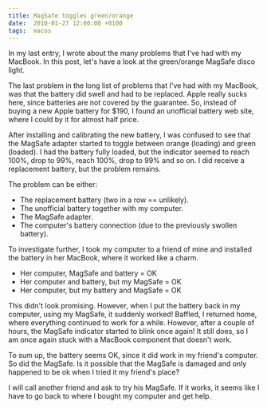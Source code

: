 ```yaml
---
title: MagSafe toggles green/orange
date:  2010-01-27 12:00:00 +0100
tags:  macos
---
```


In my last entry, I wrote about the many problems that I've had with my MacBook.
In this post, let's have a look at the green/orange MagSafe disco light.

The last problem in the long list of problems that I've had with my MacBook, was
that the battery did swell and had to be replaced. Apple really sucks here, since
batteries are not covered by the guarantee. So, instead of buying a new Apple
battery for $190, I found an unofficial battery web site, where I could by it for
almost half price.

After installing and calibrating the new battery, I was confused to see that the
MagSafe adapter started to toggle between orange (loading) and green (loaded). I
had the battery fully loaded, but the indicator seemed to reach 100%, drop to 99%,
reach 100%, drop to 99% and so on. I did receive a replacement battery, but the
problem remains.

The problem can be either:

* The replacement battery (two in a row == unlikely).
* The unofficial battery together with my computer.
* The MagSafe adapter.
* The computer's battery connection (due to the previously swollen battery).

To investigate further, I took my computer to a friend of mine and installed the
battery in her MacBook, where it worked like a charm.

* Her computer, MagSafe and battery = OK
* Her computer and battery, but my MagSafe = OK
* Her computer, but my battery and MagSafe = OK

This didn't look promising. However, when I put the battery back in my computer,
using my MagSafe, it suddenly worked! Baffled, I returned home, where everything
continued to work for a while. However, after a couple of hours, the MagSafe
indicator started to blink once again! It still does, so I am once again stuck
with a MacBook component that doesn't work.

To sum up, the battery seems OK, since it did work in my friend's computer. So 
did the MagSafe. Is it possible that the MagSafe is damaged and only happened
to be ok when I tried it my friend's place?

I will call another friend and ask to try his MagSafe. If it works, it seems like
I have to go back to where I bought my computer and get help.